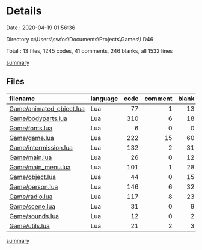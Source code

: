 # Details

Date : 2020-04-19 01:56:36

Directory c:\Users\swfos\Documents\Projects\Games\LD46

Total : 13 files,  1245 codes, 41 comments, 246 blanks, all 1532 lines

[summary](results.md)

## Files
| filename | language | code | comment | blank | total |
| :--- | :--- | ---: | ---: | ---: | ---: |
| [Game/animated_object.lua](/Game/animated_object.lua) | Lua | 77 | 1 | 13 | 91 |
| [Game/bodyparts.lua](/Game/bodyparts.lua) | Lua | 310 | 6 | 18 | 334 |
| [Game/fonts.lua](/Game/fonts.lua) | Lua | 6 | 0 | 0 | 6 |
| [Game/game.lua](/Game/game.lua) | Lua | 222 | 15 | 60 | 297 |
| [Game/intermission.lua](/Game/intermission.lua) | Lua | 132 | 2 | 31 | 165 |
| [Game/main.lua](/Game/main.lua) | Lua | 26 | 0 | 12 | 38 |
| [Game/main_menu.lua](/Game/main_menu.lua) | Lua | 101 | 1 | 28 | 130 |
| [Game/object.lua](/Game/object.lua) | Lua | 44 | 0 | 15 | 59 |
| [Game/person.lua](/Game/person.lua) | Lua | 146 | 6 | 32 | 184 |
| [Game/radio.lua](/Game/radio.lua) | Lua | 117 | 8 | 23 | 148 |
| [Game/scene.lua](/Game/scene.lua) | Lua | 31 | 0 | 9 | 40 |
| [Game/sounds.lua](/Game/sounds.lua) | Lua | 12 | 0 | 2 | 14 |
| [Game/utils.lua](/Game/utils.lua) | Lua | 21 | 2 | 3 | 26 |

[summary](results.md)